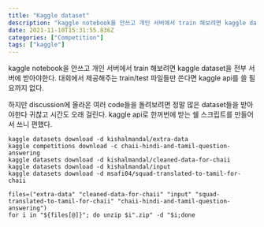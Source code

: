 ```yaml
---
title: "Kaggle dataset"
description: "kaggle notebook을 안쓰고 개인 서버에서 train 해보려면 kaggle dataset을 전부 서버에 받아야한다. 대회에서 제공해주는 train/test 파일들만 쓴다면 kaggle api를 쓸 필요까지 없다.하지만 discussion에 올라온 여러 code"
date: 2021-11-10T15:31:55.836Z
categories: ["Competition"]
tags: ["kaggle"]
---
```

kaggle notebook을 안쓰고 개인 서버에서 train 해보려면 kaggle dataset을 전부 서버에 받아야한다. 대회에서 제공해주는 train/test 파일들만 쓴다면 kaggle api를 쓸 필요까지 없다.

하지만 discussion에 올라온 여러 code들을 돌려보려면 정말 많은 dataset들을 받아야한다 귀찮고 시간도 오래 걸린다. kaggle api로 한꺼번에 받는 쉘 스크립트를 만들어서 쓰니 편했다.

```shell
kaggle datasets download -d kishalmandal/extra-data
kaggle competitions download -c chaii-hindi-and-tamil-question-answering
kaggle datasets download -d kishalmandal/cleaned-data-for-chaii
kaggle datasets download -d kishalmandal/input
kaggle datasets download -d msafi04/squad-translated-to-tamil-for-chaii

files=("extra-data" "cleaned-data-for-chaii" "input" "squad-translated-to-tamil-for-chaii" "chaii-hindi-and-tamil-question-answering")
for i in "${files[@]}"; do unzip $i".zip" -d "$i;done
```
